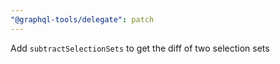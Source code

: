 ```yaml
---
"@graphql-tools/delegate": patch
---
```


Add `subtractSelectionSets` to get the diff of two selection sets
